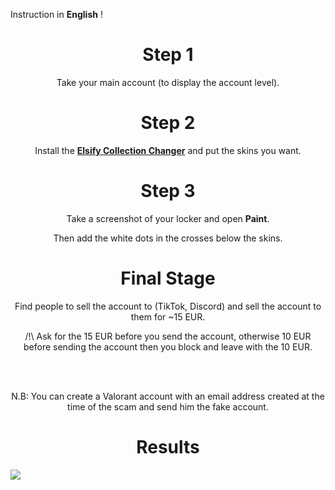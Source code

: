 
Instruction in **English** !

<h1 align="center">Step 1</h1>
<div align="center">
  <p>Take your main account (to display the account level).</p>
</div>

<h1 align="center">Step 2</h1>
<div align="center">
  <p>Install the <b><a href="https://frostchanger.de/valorant">Elsify Collection Changer</a></b> and put the skins you want.</p>
</div>

<h1 align="center">Step 3</h1>
<div align="center">
  <p>Take a screenshot of your locker and open <b>Paint</b>.</p>
  <p>Then add the white dots in the crosses below the skins.</p>
</div>

<h1 align="center">Final Stage</h1>
<div align="center">
  <p>Find people to sell the account to (TikTok, Discord) and sell the account to them for ~15 EUR.</p>
  <p>/!\ Ask for the 15 EUR before you send the account, otherwise 10 EUR before sending the account then you block and leave with the 10 EUR.</p>
  <br>
  <br>
  <p>N.B: You can create a Valorant account with an email address created at the time of the scam and send him the fake account.</p>
</div>

<h1 align="center">Results</h1>
<img align="center" src="https://cdn.discordapp.com/attachments/967506162863976488/987239112341868564/unknown-1.jpg">


